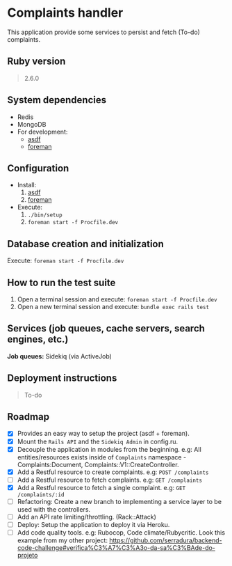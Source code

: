 # Complaints handler

This application provide some services to persist and fetch (To-do) complaints.

## Ruby version
> 2.6.0

## System dependencies
* Redis
* MongoDB
* For development:
  * [asdf](https://github.com/asdf-vm/asdf#installation)
  * [foreman](https://github.com/ddollar/foreman#installation)

## Configuration
* Install:
  1. [asdf](https://github.com/asdf-vm/asdf#installation)
  2. [foreman](https://github.com/ddollar/foreman#installation)
* Execute:
  1. `./bin/setup`
  2. `foreman start -f Procfile.dev`

## Database creation and initialization
Execute: `foreman start -f Procfile.dev`

## How to run the test suite
1. Open a terminal session and execute: `foreman start -f Procfile.dev`
2. Open a new terminal session and execute: `bundle exec rails test`

## Services (job queues, cache servers, search engines, etc.)

__Job queues:__ Sidekiq (via ActiveJob)

## Deployment instructions
> To-do

## Roadmap
- [x] Provides an easy way to setup the project (asdf + foreman).
- [x] Mount the `Rails API` and the `Sidekiq Admin` in config.ru.
- [x] Decouple the application in modules from the beginning. e.g: All entities/resources exists inside of `Complaints` namespace - Complaints:Document, Complaints::V1::CreateController.
- [x] Add a Restful resource to create complaints. e.g: `POST /complaints`
- [ ] Add a Restful resource to fetch complaints. e.g: `GET /complaints`
- [x] Add a Restful resource to fetch a single complaint. e.g: `GET /complaints/:id`
- [ ] Refactoring: Create a new branch to implementing a service layer to be used with the controllers.
- [ ] Add an API rate limiting/throttling. (Rack::Attack)
- [ ] Deploy: Setup the application to deploy it via Heroku.
- [ ] Add code quality tools. e.g: Rubocop, Code climate/Rubycritic.
  Look this example from my other project: https://github.com/serradura/backend-code-challenge#verifica%C3%A7%C3%A3o-da-sa%C3%BAde-do-projeto
